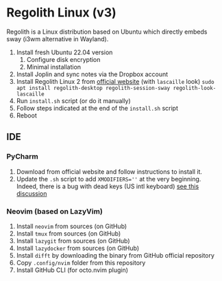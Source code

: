 # Regolith Linux (v3)

Regolith is a Linux distribution based on Ubuntu which directly embeds sway (i3wm alternative in Wayland).

1. Install fresh Ubuntu 22.04 version
    1. Configure disk encryption
    2. Minimal installation
2. Install Joplin and sync notes via the Dropbox account
3. Install Regolith Linux 2 from [official website](https://regolith-desktop.com) (with `lascaille` look)
   `sudo apt install regolith-desktop regolith-session-sway regolith-look-lascaille`
4. Run `install.sh` script (or do it manually)
5. Follow steps indicated at the end of the `install.sh` script
6. Reboot

## IDE

### PyCharm

1. Download from official website and follow instructions to install it.
2. Update the `.sh` script to add `XMODIFIERS=''` at the very beginning.
  Indeed, there is a bug with dead keys (US intl keyboard)
  [see this discussion](https://youtrack.jetbrains.com/issue/IDEA-59679/Cannot-type-dead-keys-in-Linux) 

### Neovim (based on LazyVim)

1. Install `neovim` from sources (on GitHub)
2. Install `tmux` from sources (on GitHub)
3. Install `lazygit` from sources (on GitHub)
4. Install `lazydocker` from sources (on GitHub)
5. Install `difft` by downloading the binary from GitHub official repository
6. Copy `.config/nvim` folder from this repository
7. Install GitHub CLI (for octo.nvim plugin)
